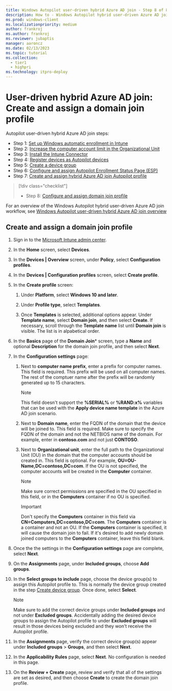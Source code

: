 ```yaml
---
title: Windows Autopilot user-driven hybrid Azure AD join - Step 8 of 8 - Create and assign a domain join profile
description: How to - Windows Autopilot hybrid user-driven Azure AD join - Step 8 of 8 - Create and assign a domain join profile.
ms.prod: windows-client
ms.localizationpriority: medium
author: frankroj
ms.author: frankroj
ms.reviewer: jubaptis
manager: aaroncz
ms.date: 02/13/2023
ms.topic: tutorial
ms.collection: 
  - tier1
  - highpri
ms.technology: itpro-deploy
---
```


# User-driven hybrid Azure AD join: Create and assign a domain join profile

Autopilot user-driven hybrid Azure AD join steps:
- Step 1: [Set up Windows automatic enrollment in Intune](hybrid-azure-ad-join-automatic-enrollment.md)
- Step 2: [Increase the computer account limit in the Organizational Unit](hybrid-azure-ad-join-computer-account-limit.md)
- Step 3: [Install the Intune Connector](hybrid-azure-ad-join-intune-connector.md)
- Step 4: [Register devices as Autopilot devices](hybrid-azure-ad-join-register-device.md)
- Step 5: [Create a device group](hybrid-azure-ad-join-device-group.md)
- Step 6: [Configure and assign Autopilot Enrollment Status Page (ESP)](hybrid-azure-ad-join-esp.md)
- Step 7: [Create and assign hybrid Azure AD join Autopilot profile](hybrid-azure-ad-join-autopilot-profile.md)
> [!div class="checklist"]
> - Step 8: [Configure and assign domain join profile](hybrid-azure-ad-join-domain-join-profile.md)

For an overview of the Windows Autopilot hybrid user-driven Azure AD join workflow, see [Windows Autopilot user-driven hybrid Azure AD join overview](hybrid-azure-ad-join-workflow.md)

## Create and assign a domain join profile

1. Sign in to the [Microsoft Intune admin center](https://go.microsoft.com/fwlink/?linkid=2109431).

2. In the **Home** screen, select **Devices**.

3. In the **Devices | Overview** screen, under **Policy**, select **Configuration profiles**.

4. In the **Devices | Configuration profiles** screen, select **Create profile**.

5. In the **Create profile** screen:

   1. Under **Platform**, select **Windows 10 and later**.

   2. Under **Profile type**, select **Templates**.

   3. Once **Templates** is selected, additional options appear. Under **Template name**, select **Domain join**, and then select **Create**. If necessary, scroll through the **Template name** list until **Domain join** is visible. The list is in alpabetical order.

6. In the **Basics** page of the **Domain Join*** screen, type a **Name** and optional **Description** for the domain join profile, and then select **Next**.

7. In the **Configuration settings** page:

   1. Next to **computer name prefix**, enter a prefix for computer names. This field is required. This prefix will be used on all computer names. The rest of the comptuer name after the prefix will be randomly generated up to 15 characters.

        > [!NOTE]
        >
        > This field doesn't support the **%SERIAL%** or **%RAND:x%** variables that can be used with the **Apply device name template** in the Azure AD join scenario.

   2. Next to **Domain name**, enter the FQDN of the domain that the device will be joined to. This field is required. Make sure to specify the FQDN of the domain and not the NETBIOS name of the domain. For example, enter in **contoso.com** and not just **CONTOSO**.

   3. Next to **Organizational unit**, enter the full path to the Organizational Unit (OU) in the domain that the computer accounts should be created in. This field is optional. For example, **OU=OU-Name,DC=contoso,DC=com**. If the OU is not specified, the computer accounts will be created in the **Computer** container.

        > [!NOTE]
        >
        > Make sure correct permissions are specified in the OU specified in this field, or in the **Computers** container if no OU is specified.

        > [!IMPORTANT]
        >
        > Don't specify the **Computers** container in this field via **CN=Computers,DC=contoso,DC=com**. The **Computers** container is a container and not an OU. If the **Computers** container is specified, it will cause the domain join to fail. If it's desired to add newly domain joined computers to the **Computers** container, leave this field blank.

8. Once the the settings in the **Configuration settings** page are complete, select **Next**.

9. On the **Assignments** page, under **Included groups**, choose **Add groups**.

10. In the **Select groups to include** page, choose the device group(s) to assign this Autopilot profile to. This is normally the device group created in the step [Create device group](hybrid-azure-ad-join-device-group.md). Once done, select **Select**.

    > [!NOTE]
    >
    > Make sure to add the correct device groups under **Included groups** and not under **Excluded groups**. Accidentally adding the desired device groups to assign the Autopilot profile to under **Excluded groups** will result in those devices being excluded and they won't receive the Autopilot profile.

11. In the **Assignments** page, verify the correct device group(s) appear under **Included groups** > **Groups**, and then select **Next**.

12. In the **Applicability Rules** page, select **Next**. No configuration is needed in this page.

13. On the **Review + Create** page, review and verify that all of the settings are set as desired, and then choose **Create** to create the domain join profile.
